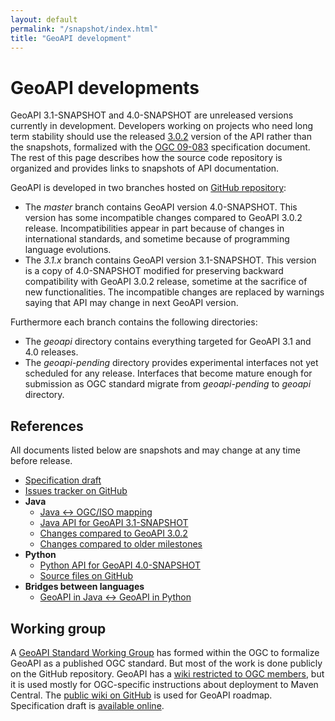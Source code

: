```yaml
---
layout: default
permalink: "/snapshot/index.html"
title: "GeoAPI development"
---
```


# GeoAPI developments

GeoAPI 3.1-SNAPSHOT and 4.0-SNAPSHOT are unreleased versions currently in development.
Developers working on projects who need long term stability should use the released [3.0.2](../3.0/index.html)
version of the API rather than the snapshots, formalized with the
[OGC 09-083](https://www.ogc.org/standard/geoapi/) specification document.
The rest of this page describes how the source code repository is organized
and provides links to snapshots of API documentation.

GeoAPI is developed in two branches hosted on [GitHub repository](https://github.com/opengeospatial/geoapi):

* The _master_ branch contains GeoAPI version 4.0-SNAPSHOT.
  This version has some incompatible changes compared to GeoAPI 3.0.2 release.
  Incompatibilities appear in part because of changes in international standards,
  and sometime because of programming language evolutions.
* The _3.1.x_ branch contains GeoAPI version 3.1-SNAPSHOT.
  This version is a copy of 4.0-SNAPSHOT modified for preserving backward compatibility with GeoAPI 3.0.2 release,
  sometime at the sacrifice of new functionalities.
  The incompatible changes are replaced by warnings saying that API may change in next GeoAPI version.

Furthermore each branch contains the following directories:

* The _geoapi_ directory contains everything targeted for GeoAPI 3.1 and 4.0 releases.
* The _geoapi-pending_ directory provides experimental interfaces not yet scheduled for any release.
  Interfaces that become mature enough for submission as OGC standard migrate from _geoapi-pending_ to _geoapi_ directory.


## References

All documents listed below are snapshots and may change at any time before release.

* [Specification draft](https://opengeospatial.github.io/ogcna-auto-review/23-016.html)
* [Issues tracker on GitHub](https://github.com/opengeospatial/geoapi/issues)
* **Java**
  * [Java ↔︎ OGC/ISO mapping](javadoc/content.html)
  * [Java API for GeoAPI 3.1-SNAPSHOT](javadoc/index.html)
  * [Changes compared to GeoAPI 3.0.2](../archives/snapshot/change-summary.html)
  * [Changes compared to older milestones](../archives/index.html)
* **Python**
  * [Python API for GeoAPI 4.0-SNAPSHOT](python/index.html)
  * [Source files on GitHub](https://github.com/opengeospatial/geoapi/tree/master/geoapi/src/main/python/opengis)
* **Bridges between languages**
  * [GeoAPI in Java ↔︎ GeoAPI in Python](../java-python/index.html)


## Working group

A [GeoAPI Standard Working Group](https://portal.ogc.org/?m=projects&a=view&project_id=294)
has formed within the OGC to formalize GeoAPI as a published OGC standard.
But most of the work is done publicly on the GitHub repository.
GeoAPI has a [wiki restricted to OGC members](https://portal.opengeospatial.org/twiki/bin/view/Member/GeoAPI),
but it is used mostly for OGC-specific instructions about deployment to Maven Central.
The [public wiki on GitHub](https://github.com/opengeospatial/geoapi/wiki) is used for GeoAPI roadmap.
Specification draft is [available online](https://opengeospatial.github.io/ogcna-auto-review/23-016.html).
